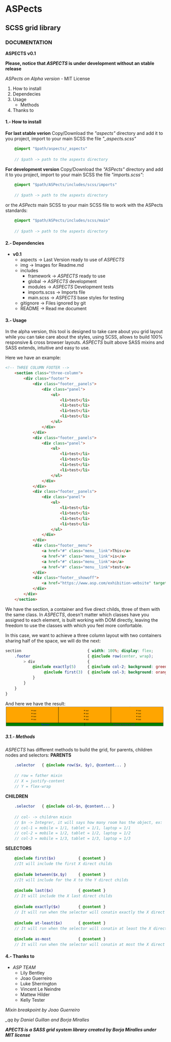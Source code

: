 # ASPects
## SCSS grid library
### DOCUMENTATION

**ASPECTS v0.1**

**Please, notice that *ASPECTS* is under development without an stable release**

*ASPects on Alpha version* - MIT License

1. How to install
2. Dependecies
3. Usage
	* Methods
4. Thanks to


#### 1.- How to install

**For last stable verion**
Copy/Download the *"aspects"* directory and add it to you project, import to your main SCSS the file *"_aspects.scss"* 
```scss
	@import "$path/aspects/_aspects"

	// $path -> path to the aspexts directory
```

**For development version**
Copy/Download the *"ASPects"* directory and add it to you project, import to your main SCSS the file *"imports.scss"*:
```scss
	@import "$path/ASPects/includes/scss/imports"

	// $path -> path to the aspexts directory
```
or the *ASPects* main SCSS to your main SCSS file to work with the ASPects standards:
```scss
	@import "$path/ASPects/includes/scss/main"

	// $path -> path to the aspexts directory
```

#### 2.- Dependencies

* **v0.1**
	* aspects 	-> Last Version ready to use of *ASPECTS*
	* img 		-> Images for Readme.md
	* includes
		* framework 	-> *ASPECTS* ready to use
		* global 		-> *ASPECTS* development
		* modules 		-> *ASPECTS* Development tests
		* imports.scss 	-> Imports file
		* main.scss 	-> *ASPECTS* base styles for testing
	* gitignore -> Files ignored by git
	* README 	-> Read me document



#### 3.- Usage

In the alpha version, this tool is designed to take care about you grid layout while you can take care about the styles, using SCSS, allows to build 100% responsive & cross browser layouts.
*ASPECTS* built above SASS mixins and SASS extends, intuitive and easy to use.

Here we have an example:
```html
<!-- THREE COLUMN FOOTER -->
	<section class="three-column">
		<div class="footer">
			<div class="footer__panels">
				<div class="panel">
					<ul>
						<li>test</li>
						<li>test</li>
						<li>test</li>
						<li>test</li>
					</ul>
				</div>
			</div>
			<div class="footer__panels">
				<div class="panel">
					<ul>
						<li>test</li>
						<li>test</li>
						<li>test</li>
						<li>test</li>
					</ul>
				</div>
			</div>
			<div class="footer__panels">
				<div class="panel">
					<ul>
						<li>test</li>
						<li>test</li>
						<li>test</li>
						<li>test</li>
					</ul>
				</div>
			</div>
			<div class="footer__menu">
				<a href="#" class="menu__link">This</a>
				<a href="#" class="menu__link">is</a>
				<a href="#" class="menu__link">a</a>
				<a href="#" class="menu__link">test</a>
			</div>
			<div class="footer__showoff">
				<a href="https://www.asp.com/exhibition-website" target="_blank">Exhibition Website by ASP</a></div>
			</div>
		</div>
	</section>
```

We have the section, a container and five direct childs, three of them with the same class. In *ASPECTS*, doesn't matter which classes have you assigned to each element, is built working with DOM directly, leaving the freedom to use the classes with which you feel more confortable.

In this case, we want to achieve a three column layout with two containers sharing half of the space, we will do the next:
```scss
section 							{ width: 100%; display: flex; 
	.footer 						{ @include row(center, wrap); 
		> div 						{ 
			@include exactly(5) 	{ @include col-2; background: green;
				 @include first(3)  { @include col-3; background: orange;}
			}
		}
	}
}
```

And here we have the result:
![Example Image](/img/test1.png)

##### 3.1.- Methods
*ASPECTS* has different methods to build the grid, for parents, children nodes and selectors:
**PARENTS**
```scss
	.selector 	{ @include row($x, $y), @content... }
	
	// row = father mixin
	// X = justify-content
	// Y = flex-wrap
```
**CHILDREN**
```scss
	.selector 	{ @include col-$n, @content... }

	// col- -> children mixin
	// $n -> Integrer, it will says how many room has the object, ex:
	// col-1 = mobile = 1/1, tablet = 1/1, laptop = 1/1
	// col-2 = mobile = 1/2, tablet = 1/2, laptop = 1/2
	// col-3 = mobile = 1/3, tablet = 1/3, laptop = 1/3
```
**SELECTORS**
```scss
	@include first($x) 			{ @content }
	//It will include the first X direct childs

	@include between($x,$y)		{ @content }
	//It will include for the X to the Y direct childs

	@include last($x) 			{ @content }
	// It will include the X last direct childs

	@include exactly($x) 		{ @content }
	// It will run when the selector will conatin exactly the X direct childs

	@include at-least($x) 		{ @content }
	// It will run when the selector will conatin at least the X direct childs

	@include as-most 			{ @content }
	// It will run when the selector will conatin at most the X direct childs

```


#### 4.- Thanks to

* *ASP TEAM*
	* Lily Bentley
	* Joao Guerreiro
	* Luke Sherrington
	* Vincent Le Neindre
	* Mattew Hilder
	* Kelly Tester


*Mixin breakpoint by Joao Guerreiro*

*_qq by Daniel Guillan and Borja Miralles*


***APECTS is a SASS grid system library created by Borja Miralles under MIT license***

